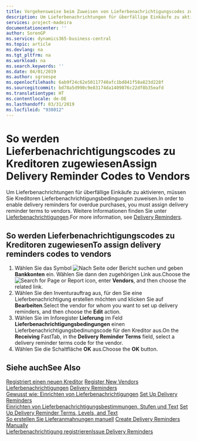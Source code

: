 ```yaml
---
title: Vorgehensweise beim Zuweisen von Lieferbenachrichtigungscodes zu Kreditoren
description: Um Lieferbenachrichtungen für überfällige Einkäufe zu aktivieren, müssen Sie Kreditoren Lieferbenachrichtigungsbedingungen zuweisen.
services: project-madeira
documentationcenter: ''
author: SorenGP
ms.service: dynamics365-business-central
ms.topic: article
ms.devlang: na
ms.tgt_pltfrm: na
ms.workload: na
ms.search.keywords: ''
ms.date: 04/01/2019
ms.author: sgroespe
ms.openlocfilehash: 6ab9f24c62e50117740afc1bd841f58a823d228f
ms.sourcegitcommit: bd78a5d990c9e83174da1409076c22df8b35eafd
ms.translationtype: HT
ms.contentlocale: de-DE
ms.lasthandoff: 03/31/2019
ms.locfileid: "938012"
---
```

# <a name="assign-delivery-reminder-codes-to-vendors"></a><span data-ttu-id="1ffae-103">So werden Lieferbenachrichtigungscodes zu Kreditoren zugewiesen</span><span class="sxs-lookup"><span data-stu-id="1ffae-103">Assign Delivery Reminder Codes to Vendors</span></span>
<span data-ttu-id="1ffae-104">Um Lieferbenachrichtungen für überfällige Einkäufe zu aktivieren, müssen Sie Kreditoren Lieferbenachrichtigungsbedingungen zuweisen.</span><span class="sxs-lookup"><span data-stu-id="1ffae-104">In order to enable delivery reminders for overdue purchases, you must assign delivery reminder terms to vendors.</span></span> <span data-ttu-id="1ffae-105">Weitere Informationen finden Sie unter [Lieferbenachrichtigungen](delivery-reminders.md).</span><span class="sxs-lookup"><span data-stu-id="1ffae-105">For more information, see [Delivery Reminders](delivery-reminders.md).</span></span>  

## <a name="to-assign-delivery-reminders-codes-to-vendors"></a><span data-ttu-id="1ffae-106">So werden Lieferbenachrichtigungscodes zu Kreditoren zugewiesen</span><span class="sxs-lookup"><span data-stu-id="1ffae-106">To assign delivery reminders codes to vendors</span></span>  

1.  <span data-ttu-id="1ffae-107">Wählen Sie das Symbol ![Nach Seite oder Bericht suchen](../../media/ui-search/search_small.png "Nach Seite oder Bericht suchen") und geben **Bankkonten** ein. Wählen Sie dann den zugehörigen Link aus.</span><span class="sxs-lookup"><span data-stu-id="1ffae-107">Choose the ![Search for Page or Report](../../media/ui-search/search_small.png "Search for Page or Report icon") icon, enter **Vendors**, and then choose the related link.</span></span>  
2.  <span data-ttu-id="1ffae-108">Wählen Sie den Inventurauftrag aus, für den Sie eine Lieferbenachrichtigung erstellen möchten und klicken Sie auf **Bearbeiten**.</span><span class="sxs-lookup"><span data-stu-id="1ffae-108">Select the vendor for whom you want to set up delivery reminders, and then choose the **Edit** action.</span></span>  
3.  <span data-ttu-id="1ffae-109">Wählen Sie im Inforegister **Lieferung** im Feld **Lieferbenachrichtigungsbedingungen** einen Lieferbenachrichtigungsbedinungscode für den Kreditor aus.</span><span class="sxs-lookup"><span data-stu-id="1ffae-109">On the **Receiving** FastTab, in the **Delivery Reminder Terms** field, select a delivery reminder terms code for the vendor.</span></span>  
4.  <span data-ttu-id="1ffae-110">Wählen Sie die Schaltfläche **OK** aus.</span><span class="sxs-lookup"><span data-stu-id="1ffae-110">Choose the **OK** button.</span></span>  

## <a name="see-also"></a><span data-ttu-id="1ffae-111">Siehe auch</span><span class="sxs-lookup"><span data-stu-id="1ffae-111">See Also</span></span>  
 <span data-ttu-id="1ffae-112">[Registriert einen neuen Kreditor](../../purchasing-how-register-new-vendors.md) </span><span class="sxs-lookup"><span data-stu-id="1ffae-112">[Register New Vendors](../../purchasing-how-register-new-vendors.md) </span></span>  
 <span data-ttu-id="1ffae-113">[Lieferbenachrichtigungen](delivery-reminders.md) </span><span class="sxs-lookup"><span data-stu-id="1ffae-113">[Delivery Reminders](delivery-reminders.md) </span></span>  
 <span data-ttu-id="1ffae-114">[Gewusst wie: Einrichten von Lieferbenachrichtigungen](how-to-set-up-delivery-reminders.md) </span><span class="sxs-lookup"><span data-stu-id="1ffae-114">[Set Up Delivery Reminders](how-to-set-up-delivery-reminders.md) </span></span>  
 <span data-ttu-id="1ffae-115">[Einrichten von Lieferbenachrichtigungsbestimmungen, Stufen und Text](how-to-set-up-delivery-reminder-terms-levels-and-text.md) </span><span class="sxs-lookup"><span data-stu-id="1ffae-115">[Set Up Delivery Reminder Terms, Levels, and Text](how-to-set-up-delivery-reminder-terms-levels-and-text.md) </span></span>  
 <span data-ttu-id="1ffae-116">[So erstellen Sie Lieferanmahnungen manuell](how-to-create-delivery-reminders-manually.md) </span><span class="sxs-lookup"><span data-stu-id="1ffae-116">[Create Delivery Reminders Manually](how-to-create-delivery-reminders-manually.md) </span></span>  
 [<span data-ttu-id="1ffae-117">Lieferbenachrichtigung registrieren</span><span class="sxs-lookup"><span data-stu-id="1ffae-117">Issue Delivery Reminders</span></span>](how-to-issue-delivery-reminders.md)
